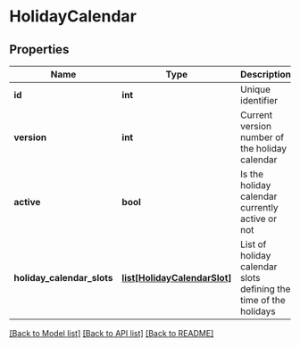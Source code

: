 # HolidayCalendar

## Properties
Name | Type | Description | Notes
------------ | ------------- | ------------- | -------------
**id** | **int** | Unique identifier | 
**version** | **int** | Current version number of the holiday calendar | 
**active** | **bool** | Is the holiday calendar currently active or not | 
**holiday_calendar_slots** | [**list[HolidayCalendarSlot]**](HolidayCalendarSlot.md) | List of holiday calendar slots defining the time of the holidays | [optional] 

[[Back to Model list]](../README.md#documentation-for-models) [[Back to API list]](../README.md#documentation-for-api-endpoints) [[Back to README]](../README.md)

